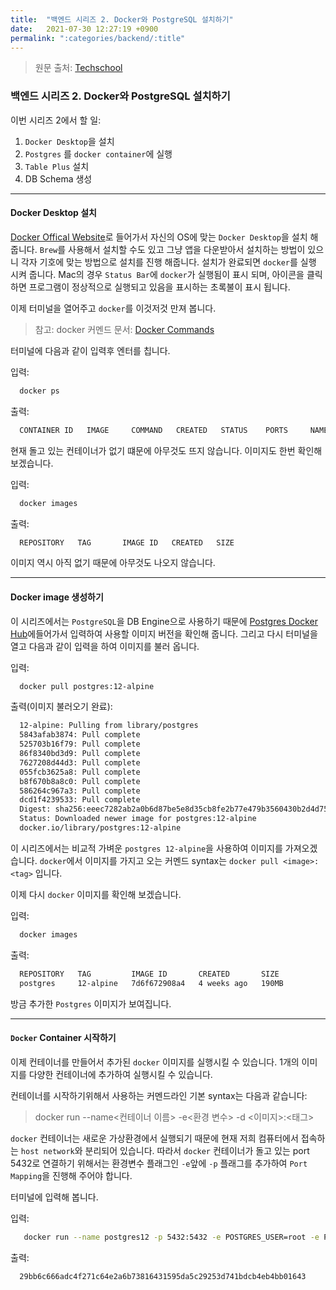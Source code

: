 ```yaml
---
title:  "백엔드 시리즈 2. Docker와 PostgreSQL 설치하기"
date:   2021-07-30 12:27:19 +0900
permalink: ":categories/backend/:title"
---
```


> 원문 출처: [Techschool](https://www.youtube.com/watch?v=rx6CPDK_5mU&list=PLy_6D98if3ULEtXtNSY_2qN21VCKgoQAE&ab_channel=TECHSCHOOL "Tech School")

### 백엔드 시리즈 2. Docker와 PostgreSQL 설치하기

이번 시리즈 2에서 할 일:
1. `Docker Desktop`을 설치
2. `Postgres` 를 `docker container`에 실행
3. `Table Plus` 설치
4. DB Schema 생성

---
#### Docker Desktop 설치

[Docker Offical Website](https://www.docker.com/products/docker-desktop)로 들어가서 자신의 OS에 맞는 `Docker Desktop`을 설치 해 줍니다. `Brew`를 사용해서 설치할 수도 있고 그냥 앱을 다운받아서 설치하는 방법이 있으니 각자 기호에 맞는 방법으로 설치를 진행 해줍니다. 설치가 완료되면 `docker`를 실행 시켜 줍니다. Mac의 경우 `Status Bar`에 `docker`가 실행됨이 표시 되며, 아이콘을 클릭하면 프로그램이 정상적으로 실행되고 있음을 표시하는 초록불이 표시 됩니다.

이제 터미널을 열어주고 `docker`를 이것저것 만져 봅니다. 

> 참고: docker 커멘드 문서: [Docker Commands](https://docs.docker.com/engine/reference/commandline/ps/)

터미널에 다음과 같이 입력후 엔터를 칩니다.

입력:

  ```zsh
    docker ps
  ```

출력:

  ```zsh
    CONTAINER ID   IMAGE     COMMAND   CREATED   STATUS    PORTS     NAMES
  ```

현재 돌고 있는 컨테이너가 없기 떄문에 아무것도 뜨지 않습니다. 이미지도 한번 확인해 보겠습니다.

입력:

  ```zsh
    docker images
  ```

출력:

  ```zsh
    REPOSITORY   TAG       IMAGE ID   CREATED   SIZE
  ```

이미지 역시 아직 없기 때문에 아무것도 나오지 않습니다.

---

#### Docker image 생성하기

이 시리즈에서는 `PostgreSQL`을 DB Engine으로 사용하기 때문에 [Postgres Docker Hub](https://hub.docker.com/_/postgres)에들어가서 입력하여 사용할 이미지 버전을 확인해 줍니다. 그리고 다시 터미널을 열고 다음과 같이 입력을 하여 이미지를 불러 옵니다.

입력:

  ```zsh
    docker pull postgres:12-alpine
  ```

출력(이미지 불러오기 완료):

  ```zsh
    12-alpine: Pulling from library/postgres
    5843afab3874: Pull complete 
    525703b16f79: Pull complete 
    86f8340bd3d9: Pull complete 
    7627208d44d3: Pull complete 
    055fcb3625a8: Pull complete 
    b8f670b8a8c0: Pull complete 
    586264c967a3: Pull complete 
    dcd1f4239533: Pull complete 
    Digest: sha256:eeec7282ab2a0b6d87be5e8d35cb8fe2b77e479b3560430b2d4d75fe254389e5
    Status: Downloaded newer image for postgres:12-alpine
    docker.io/library/postgres:12-alpine
  ```

이 시리즈에서는 비교적 가벼운 `postgres 12-alpine`을 사용하여 이미지를 가져오겠습니다. `docker`에서 이미지를 가지고 오는 커멘드 syntax는 `docker pull <image>:<tag>` 입니다.

이제 다시 `docker` 이미지를 확인해 보겠습니다. 

입력:

  ```zsh
    docker images
  ```

출력:

  ```zsh
    REPOSITORY   TAG         IMAGE ID       CREATED       SIZE
    postgres     12-alpine   7d6f672908a4   4 weeks ago   190MB
  ```

방금 추가한 `Postgres` 이미지가 보여집니다.

---

#### `Docker` Container 시작하기

이제 컨테이너를 만들어서 추가된 `docker` 이미지를 실행시킬 수 있습니다. 1개의 이미지를 다양한 컨테이너에 추가하여 실행시킬 수 있습니다.

컨테이너를 시작하기위해서 사용하는 커멘드라인 기본 syntax는 다음과 같습니다:

  > docker run --name<컨테이너 이름> -e<환경 변수> -d <이미지>:<태그>

`docker` 컨테이너는 새로운 가상환경에서 실행되기 때문에 현재 저희 컴퓨터에서 접속하는 `host network`와 분리되어 있습니다. 따라서 `docker` 컨테이너가 돌고 있는 port 5432로 연결하기 위해서는  환경변수 플래그인 `-e`앞에 `-p` 플래그를 추가하여 `Port Mapping`을 진행해 주어야 합니다.

터미널에 입력해 봅니다.

입력:

  ```zsh
     docker run --name postgres12 -p 5432:5432 -e POSTGRES_USER=root -e POSTGRES_PASSWORD=secret -d postgres:12-alpine
  ```

출력:

  ```zsh
    29bb6c666adc4f271c64e2a6b73816431595da5c29253d741bdcb4eb4bb01643
  ```
